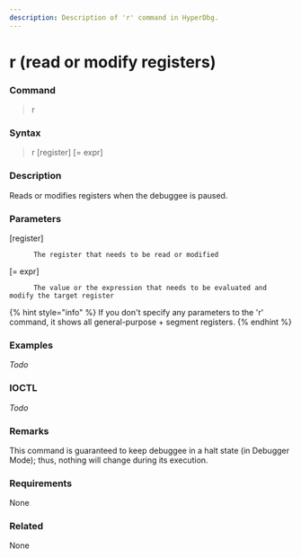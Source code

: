 ```yaml
---
description: Description of 'r' command in HyperDbg.
---
```


# r \(read or modify registers\)

### Command

> r

### Syntax

> r \[register\] \[= expr\]

### Description

Reads or modifies registers when the debuggee is paused.

### Parameters

\[register\]

          The register that needs to be read or modified

\[= expr\]

          The value or the expression that needs to be evaluated and modify the target register

{% hint style="info" %}
If you don't specify any parameters to the 'r' command, it shows all general-purpose + segment registers.
{% endhint %}

### Examples

_Todo_

### IOCTL

_Todo_

### **Remarks**

This command is guaranteed to keep debuggee in a halt state \(in Debugger Mode\); thus, nothing will change during its execution.

### Requirements

None

### Related

None

